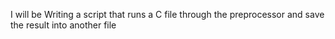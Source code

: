  I will be Writing  a script that runs a C file through the preprocessor and save the result into another file
